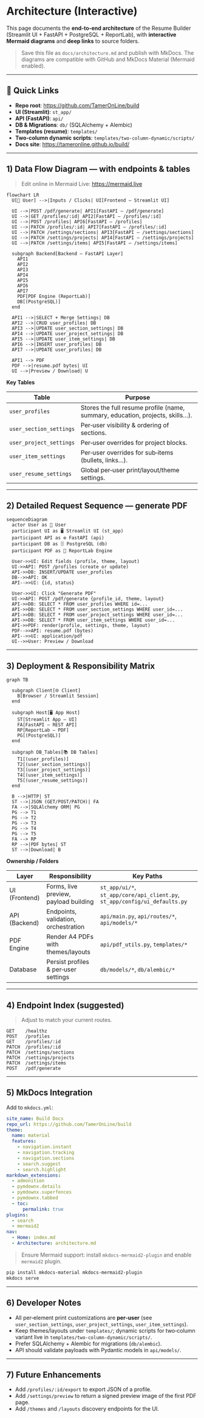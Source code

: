 # Architecture (Interactive)

This page documents the **end‑to‑end architecture** of the Resume Builder (Streamlit UI + FastAPI + PostgreSQL + ReportLab), with **interactive Mermaid diagrams** and **deep links** to source folders.

> Save this file as `docs/architecture.md` and publish with MkDocs. The diagrams are compatible with GitHub and MkDocs Material (Mermaid enabled).

---

## 🔗 Quick Links
- **Repo root**: <https://github.com/TamerOnLine/build>
- **UI (Streamlit)**: `st_app/`
- **API (FastAPI)**: `api/`
- **DB & Migrations**: `db/` (SQLAlchemy + Alembic)
- **Templates (resume)**: `templates/`
- **Two‑column dynamic scripts**: `templates/two-column-dynamic/scripts/`
- **Docs site**: <https://tameronline.github.io/build/>

---

## 1) Data Flow Diagram — with endpoints & tables

> Edit online in Mermaid Live: <https://mermaid.live>

```mermaid
flowchart LR
  U[👤 User] -->|Inputs / Clicks| UI[Frontend — Streamlit UI]

  UI -->|POST /pdf/generate| API1[FastAPI — /pdf/generate]
  UI -->|GET /profiles/:id| API2[FastAPI — /profiles/:id]
  UI -->|POST /profiles| API6[FastAPI — /profiles]
  UI -->|PATCH /profiles/:id| API7[FastAPI — /profiles/:id]
  UI -->|PATCH /settings/sections| API3[FastAPI — /settings/sections]
  UI -->|PATCH /settings/projects| API4[FastAPI — /settings/projects]
  UI -->|PATCH /settings/items| API5[FastAPI — /settings/items]

  subgraph Backend[Backend — FastAPI Layer]
    API1
    API2
    API3
    API4
    API5
    API6
    API7
    PDF[PDF Engine (ReportLab)]
    DB[(PostgreSQL)]
  end

  API1 -->|SELECT + Merge Settings| DB
  API2 -->|CRUD user_profiles| DB
  API3 -->|UPDATE user_section_settings| DB
  API4 -->|UPDATE user_project_settings| DB
  API5 -->|UPDATE user_item_settings| DB
  API6 -->|INSERT user_profiles| DB
  API7 -->|UPDATE user_profiles| DB

  API1 --> PDF
  PDF -->|resume.pdf bytes| UI
  UI -->|Preview / Download| U
```

**Key Tables**

| Table | Purpose |
|---|---|
| `user_profiles` | Stores the full resume profile (name, summary, education, projects, skills…). |
| `user_section_settings` | Per‑user visibility & ordering of sections. |
| `user_project_settings` | Per‑user overrides for project blocks. |
| `user_item_settings` | Per‑user overrides for sub‑items (bullets, links…). |
| `user_resume_settings` | Global per‑user print/layout/theme settings. |

---

## 2) Detailed Request Sequence — generate PDF

```mermaid
sequenceDiagram
  actor User as 👤 User
  participant UI as 🖥️ Streamlit UI (st_app)
  participant API as ⚙️ FastAPI (api)
  participant DB as 🗄️ PostgreSQL (db)
  participant PDF as 🧾 ReportLab Engine

  User->>UI: Edit fields (profile, theme, layout)
  UI->>API: POST /profiles (create or update)
  API->>DB: INSERT/UPDATE user_profiles
  DB-->>API: OK
  API-->>UI: {id, status}

  User->>UI: Click "Generate PDF"
  UI->>API: POST /pdf/generate {profile_id, theme, layout}
  API->>DB: SELECT * FROM user_profiles WHERE id=...
  API->>DB: SELECT * FROM user_section_settings WHERE user_id=...
  API->>DB: SELECT * FROM user_project_settings WHERE user_id=...
  API->>DB: SELECT * FROM user_item_settings WHERE user_id=...
  API->>PDF: render(profile, settings, theme, layout)
  PDF-->>API: resume.pdf (bytes)
  API-->>UI: application/pdf
  UI-->>User: Preview / Download
```

---

## 3) Deployment & Responsibility Matrix

```mermaid
graph TB

  subgraph Client[🌐 Client]
    B[Browser / Streamlit Session]
  end

  subgraph Host[🖥️ App Host]
    ST[Streamlit App — UI]
    FA[FastAPI — REST API]
    RP[ReportLab — PDF]
    PG[(PostgreSQL)]
  end

  subgraph DB_Tables[📚 DB Tables]
    T1[(user_profiles)]
    T2[(user_section_settings)]
    T3[(user_project_settings)]
    T4[(user_item_settings)]
    T5[(user_resume_settings)]
  end

  B -->|HTTP| ST
  ST -->|JSON (GET/POST/PATCH)| FA
  FA -->|SQLAlchemy ORM| PG
  PG --> T1
  PG --> T2
  PG --> T3
  PG --> T4
  PG --> T5
  FA --> RP
  RP -->|PDF bytes| ST
  ST -->|Download| B
```

**Ownership / Folders**

| Layer | Responsibility | Key Paths |
|---|---|---|
| UI (Frontend) | Forms, live preview, payload building | `st_app/ui/*`, `st_app/core/api_client.py`, `st_app/config/ui_defaults.py` |
| API (Backend) | Endpoints, validation, orchestration | `api/main.py`, `api/routes/*`, `api/models/*` |
| PDF Engine | Render A4 PDFs with themes/layouts | `api/pdf_utils.py`, `templates/*` |
| Database | Persist profiles & per‑user settings | `db/models/*`, `db/alembic/*` |

---

## 4) Endpoint Index (suggested)

> Adjust to match your current routes.

```text
GET    /healthz
POST   /profiles
GET    /profiles/:id
PATCH  /profiles/:id
PATCH  /settings/sections
PATCH  /settings/projects
PATCH  /settings/items
POST   /pdf/generate
```

---

## 5) MkDocs Integration

Add to `mkdocs.yml`:

```yaml
site_name: Build Docs
repo_url: https://github.com/TamerOnLine/build
theme:
  name: material
  features:
    - navigation.instant
    - navigation.tracking
    - navigation.sections
    - search.suggest
    - search.highlight
markdown_extensions:
  - admonition
  - pymdownx.details
  - pymdownx.superfences
  - pymdownx.tabbed
  - toc:
      permalink: true
plugins:
  - search
  - mermaid2
nav:
  - Home: index.md
  - Architecture: architecture.md
```

> Ensure Mermaid support: install `mkdocs-mermaid2-plugin` and enable `mermaid2` plugin.

```bash
pip install mkdocs-material mkdocs-mermaid2-plugin
mkdocs serve
```

---

## 6) Developer Notes
- All per‑element print customizations are **per‑user** (see `user_section_settings`, `user_project_settings`, `user_item_settings`).
- Keep themes/layouts under `templates/`; dynamic scripts for two‑column variant live in `templates/two-column-dynamic/scripts/`.
- Prefer SQLAlchemy + Alembic for migrations (`db/alembic`).
- API should validate payloads with Pydantic models in `api/models/`.

---

## 7) Future Enhancements
- Add `/profiles/:id/export` to export JSON of a profile.
- Add `/settings/preview` to return a signed preview image of the first PDF page.
- Add `/themes` and `/layouts` discovery endpoints for the UI.
